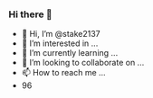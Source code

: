 ### Hi there 👋
- 👋 Hi, I’m @stake2137
- 👀 I’m interested in ...
- 🌱 I’m currently learning ...
- 💞️ I’m looking to collaborate on ...
- 📫 How to reach me ...
- 96
<!--
**Themanhdh/themanhdh** is a ✨ _special_ ✨ repository because its `README.md` (this file) appears on your GitHub profile.


